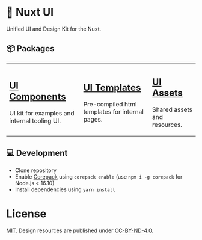 # 🎨 Nuxt UI

Unified UI and Design Kit for the Nuxt.

## 📦 Packages

<table>
<tbody>
<tr>
  <td>
    <h2><a href="./packages/ui">UI Components</a></h2>
    <p> UI kit for examples and internal tooling UI.</p>
  </td>
  <td>
    <h2><a href="./packages/templates">UI Templates</a></h2>
    <p>Pre-compiled html templates for internal pages.</p>
  </td>
  <td>
    <h2><a href="./packages/assets">UI Assets</a></h2>
    <p> Shared assets and resources.</p>
  </td>
</tr>
</tbody>
</table>


## 💻 Development

- Clone repository
- Enable [Corepack](https://github.com/nodejs/corepack) using `corepack enable` (use `npm i -g corepack` for Node.js < 16.10)
- Install dependencies using `yarn install`

# License

[MIT](./LICENSE).
Design resources are published under [CC-BY-ND-4.0](http://creativecommons.org/licenses/by-nd/4.0/).

